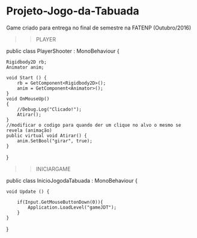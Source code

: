 # Projeto-Jogo-da-Tabuada
Game criado para entrega no final de semestre na FATENP (Outubro/2016)

>>PLAYER

public class PlayerShooter : MonoBehaviour {

    Rigidbody2D rb;
    Animator anim;

    void Start () {
        rb = GetComponent<Rigidbody2D>();
        anim = GetComponent<Animator>();
	}
    void OnMouseUp()
    {
        //Debug.Log("Clicado!");
        Atirar();
    }
    //modificar o codigo para quando der um clique no alvo o mesmo se revela (animação) 
    public virtual void Atirar() {
        anim.SetBool("girar", true);
	}
}

>>INICIARGAME

public class InicioJogodaTabuada : MonoBehaviour {

	void Update () {

        if(Input.GetMouseButtonDown(0)){
            Application.LoadLevel("gameJDT");
        }
	}
}
